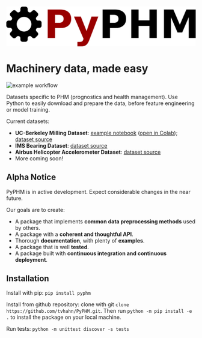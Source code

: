 ![PyPHM Logo](./notebooks/images/logo.png)

# Machinery data, made easy
![example workflow](https://github.com/tvhahn/PyPHM/actions/workflows/main.yml/badge.svg)

Datasets specific to PHM (prognostics and health management). Use Python to easily download and prepare the data, before feature engineering or model training. 

Current datasets:
- **UC-Berkeley Milling Dataset**: [example notebook](https://github.com/tvhahn/PyPHM/blob/master/notebooks/milling_example.ipynb) ([open in Colab](https://colab.research.google.com/github/tvhahn/PyPHM/blob/master/notebooks/milling_example.ipynb)); [dataset source](https://ti.arc.nasa.gov/tech/dash/groups/pcoe/prognostic-data-repository/#milling)
- **IMS Bearing Dataset**: [dataset source](https://ti.arc.nasa.gov/tech/dash/groups/pcoe/prognostic-data-repository/#bearing)
- **Airbus Helicopter Accelerometer Dataset**: [dataset source](https://www.research-collection.ethz.ch/handle/20.500.11850/415151)
- More coming soon!


## Alpha Notice
PyPHM is in active development. Expect considerable changes in the near future.

Our goals are to create:

* A package that implements **common data preprocessing methods** used by others.
* A package with a **coherent and thoughtful API**.
* Thorough **documentation**, with plenty of **examples**.
* A package that is well **tested**.
* A package built with **continuous integration and continuous deployment**.


## Installation
Install with pip: `pip install pyphm`

Install from github repository: clone with git `clone https://github.com/tvhahn/PyPHM.git`. Then run `python -m pip install -e .` to install the package on your local machine.

Run tests: `python -m unittest discover -s tests`


